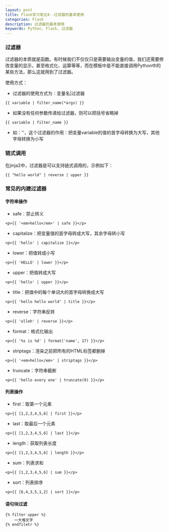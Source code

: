 ```yaml
---
layout: post
title: Flask学习笔记4--过滤器的基本使用
categories: Flask
description: 过滤器的基本使用
keywords: Python, Flask, 过滤器
---
```



### 过滤器

过滤器的本质就是函数。有时候我们不仅仅只是需要输出变量的值，我们还需要修改变量的显示，甚至格式化、运算等等，而在模板中是不能直接调用Python中的某些方法，那么这就用到了过滤器。

使用方式：

- 过滤器的使用方式为：变量名|过滤器
```
{{ variable | filter_name(*args) }}
```

- 如果没有任何参数传递给过滤器，则可以把括号省略掉
```
{{ variable | filter_name }}
```

- 如：''，这个过滤器的作用：把变量variable的值的首字母转换为大写，其他字母转换为小写

### 链式调用

在jinja2中，过滤器是可以支持链式调用的，示例如下：
```
{{ "hello world" | reverse | upper }}
```

### 常见的内建过滤器

#### 字符串操作

- safe：禁止转义
```
<p>{{ '<em>hello</em>' | safe }}</p>
```

- capitalize：把变量值的首字母转成大写，其余字母转小写
```
<p>{{ 'hello' | capitalize }}</p>
```

- lower：把值转成小写
```
<p>{{ 'HELLO' | lower }}</p>
```

- upper：把值转成大写
```
<p>{{ 'hello' | upper }}</p>
```

- title：把值中的每个单词大的首字母转换成大写
```
<p>{{ 'hello hello world' | title }}</p>
```

- reverse：字符串反转
```
<p>{{ 'olleh' | reverse }}</p>
```

- format：格式化输出
```
<p>{{ '%s is %d' | format('name', 17) }}</p>
```

- striptags：渲染之前把所有的HTML标签都删掉
```
<p>{{ '<em>hello</em>' | striptags }}</p>
```
- truncate：字符串截断
```
<p>{{ 'hello every one' | truncate(9) }}</p>
```

#### 列表操作

- first：取第一个元素
```
<p>{{ [1,2,3,4,5,6] | first }}</p>
```

- last：取最后一个元素
```
<p>{{ [1,2,3,4,5,6] | last }}</p>
```

- length：获取列表长度
```
<p>{{ [1,2,3,4,5,6] | length }}</p>
```

- sum：列表求和
```
<p>{{ [1,2,3,4,5,6] | sum }}</p>
```

- sort：列表排序
```
<p>{{ [6,4,3,5,1,2] | sort }}</p>
```

#### 语句块过滤

```
{% filter upper %}
    一大堆文字
{% endfiletr %}
```
